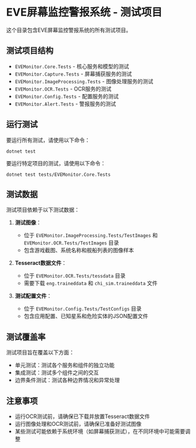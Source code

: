 # EVE屏幕监控警报系统 - 测试项目

这个目录包含EVE屏幕监控警报系统的所有测试项目。

## 测试项目结构

- `EVEMonitor.Core.Tests` - 核心服务和模型的测试
- `EVEMonitor.Capture.Tests` - 屏幕捕获服务的测试
- `EVEMonitor.ImageProcessing.Tests` - 图像处理服务的测试
- `EVEMonitor.OCR.Tests` - OCR服务的测试
- `EVEMonitor.Config.Tests` - 配置服务的测试
- `EVEMonitor.Alert.Tests` - 警报服务的测试

## 运行测试

要运行所有测试，请使用以下命令：

```
dotnet test
```

要运行特定项目的测试，请使用以下命令：

```
dotnet test tests/EVEMonitor.Core.Tests
```

## 测试数据

测试项目依赖于以下测试数据：

1. **测试图像**：
   - 位于 `EVEMonitor.ImageProcessing.Tests/TestImages` 和 `EVEMonitor.OCR.Tests/TestImages` 目录
   - 包含游戏截图、系统名称和舰船列表的图像样本

2. **Tesseract数据文件**：
   - 位于 `EVEMonitor.OCR.Tests/tessdata` 目录
   - 需要下载 `eng.traineddata` 和 `chi_sim.traineddata` 文件

3. **测试配置文件**：
   - 位于 `EVEMonitor.Config.Tests/TestConfigs` 目录
   - 包含应用配置、已知星系和危险实体的JSON配置文件

## 测试覆盖率

测试项目旨在覆盖以下方面：

- 单元测试：测试各个服务和组件的独立功能
- 集成测试：测试多个组件之间的交互
- 边界条件测试：测试各种边界情况和异常处理

## 注意事项

- 运行OCR测试前，请确保已下载并放置Tesseract数据文件
- 运行图像处理和OCR测试前，请确保已准备好测试图像
- 某些测试可能依赖于系统环境（如屏幕捕获测试），在不同环境中可能需要调整 